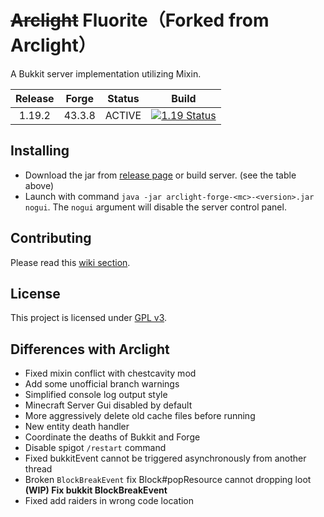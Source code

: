 # ~~Arclight~~ Fluorite（Forked from Arclight）

A Bukkit server implementation utilizing Mixin.

| Release | Forge  | Status |                            Build                             |
| :-----: | :----: | :----: | :----------------------------------------------------------: |
| 1.19.2  | 43.3.8 | ACTIVE | [![1.19 Status](https://img.shields.io/appveyor/build/IzzelAliz/arclight-19?style=flat-square)](https://ci.appveyor.com/project/IzzelAliz/arclight-19) |

## Installing

* Download the jar from [release page](https://github.com/IzzelAliz/Arclight/releases) or build server. (see the table
  above)
* Launch with command `java -jar arclight-forge-<mc>-<version>.jar nogui`. The `nogui` argument will disable the server
  control panel.

## Contributing

Please read this [wiki section](https://github.com/IzzelAliz/Arclight/wiki/Contributing).

## License

This project is licensed under [GPL v3](LICENSE).

## Differences with Arclight

* Fixed mixin conflict with chestcavity mod
* Add some unofficial branch warnings
* Simplified console log output style
* Minecraft Server Gui disabled by default
* More aggressively delete old cache files before running
* New entity death handler
* Coordinate the deaths of Bukkit and Forge
* Disable spigot `/restart` command
* Fixed bukkitEvent cannot be triggered asynchronously from another thread
* Broken `BlockBreakEvent` fix Block#popResource cannot dropping loot **(WIP) Fix bukkit BlockBreakEvent**
* Fixed add raiders in wrong code location
